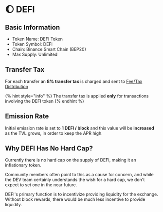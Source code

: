 # 🌔 DEFI

## Basic Information <a id="basic-information"></a>

* Token Name: DEFI Token
* Token Symbol: DEFI
* Chain: Binance Smart Chain \(BEP20\)
* Max Supply: Unlimited

## Transfer Tax <a id="transfer-tax"></a>

For each transfer an **8% transfer tax** is charged and sent to [Fee/Tax Distribution](../features/deposit-fee-redistribution.md)

{% hint style="info" %}
The transfer tax is applied **only** for transactions involving the DEFI token
{% endhint %}

## Emission Rate <a id="emission-rate"></a>

Initial emission rate is set to **1 DEFI / block** and this value will be **increased** as the TVL grows, in order to keep the APR high.

## Why DEFI Has No Hard Cap? <a id="why-panther-has-no-hard-cap"></a>

Currently there is no hard cap on the supply of DEFI, making it an inflationary token.

Community members often point to this as a cause for concern, and while the DEV team certainly understands the wish for a hard cap, we don't expect to set one in the near future.

DEFI's primary function is to incentivize providing liquidity for the exchange.  
Without block rewards, there would be much less incentive to provide liquidity.


